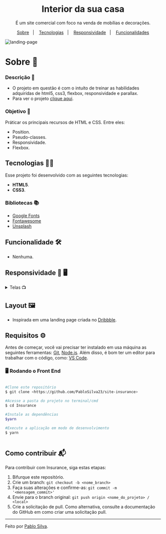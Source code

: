 <h1 align="center">Interior da sua casa</h1>
 
 <p align="center">É um site comercial com foco na venda de mobílias e decorações.</p>
 
 <p align="center">
  <a href="#sobre">Sobre</a>&nbsp;&nbsp;&nbsp;|&nbsp;&nbsp;&nbsp;
  <a href="#tecnologias">Tecnologias</a>&nbsp;&nbsp;&nbsp;|&nbsp;&nbsp;&nbsp;
  <a href="#responsividade">Responsividade</a>&nbsp;&nbsp;&nbsp;|&nbsp;&nbsp;&nbsp;
  <a href="#funcionalidades">Funcionalidades</a>
</p>
 
![landing-page](https://user-images.githubusercontent.com/87915108/154210779-8786238a-d234-480c-9a7a-5fc8914f3f1e.gif)


<h1 id="sobre">Sobre 📖</h1>

### Descrição 📄

- O projeto em questão é com o intuíto de treinar as habilidades adquiridas de html5, css3, flexbox, responsividade e parallax.
- Para ver o projeto [clique aqui](https://pablosilva23.github.io/landing-page-home-design/).

### Objetivo 🎯

Práticar os principais recursos de HTML e CSS. Entre eles:

- Position.
- Pseudo-classes.
- Responsividade.
- Flexbox.

<h2 id="tecnologias">Tecnologias 👨‍💻</h2>

Esse projeto foi desenvolvido com as seguintes tecnologias:

* **HTML5**.
* **CSS3**.

### Bibliotecas 📚

* [Google Fonts](https://fonts.google.com/)
* [Fontawesome](https://fontawesome.com/v5/search)
* [Unsplash](https://unsplash.com/wallpapers/phone/lock-screen)

<h2 id="funcionalidades">Funcionalidade 🛠️</h2>

- Nenhuma.

<h2 id="responsividade">Responsividade 📱	🖥️</h2>

<details>
<summary>Telas 📺</summary>
 
   <h3 align="center">Mobile 📱</h3>
 <div align="center">
   <img src="https://user-images.githubusercontent.com/87915108/154844036-475e4b2a-d7da-4d53-8db9-9358583b9f68.png" width="200px"></img>
 </div>
   <h3 align='center'>Notebook 💻</h3>
   <div align="center">
   <img src="https://user-images.githubusercontent.com/87915108/154844022-d7757894-9918-46d7-8157-fba4a885cad5.png" width="600px"></img>
  </div>

</details>

<h2 id="layout">Layout 🖼️</h2>

- Inspirada em uma landing page criada no [Dribbble](https://dribbble.com/shots).

## Requisitos ⚙️

Antes de começar, você vai precisar ter instalado em usa máquina as seguintes ferramentas: [Git](https://git-scm.com/), [Node.js](https://nodejs.org/en/). Além disso, é bom ter um editor para trabalhar com o código, como: [VS Code](https://code.visualstudio.com/).

### 🖥️ Rodando o Front End

```bash

#Clone este repositório
$ git clone <https://github.com/PabloSilva23/site-insurance>

#Acesse a pasta do projeto no terminal/cmd
$ cd Insurance

#Instale as dependências
$yarn

#Execute a aplicação em modo de desenvolvimento
$ yarn
 
```

## Como contribuir 📬

Para contribuir com Insurance, siga estas etapas:

1. Bifurque este repositório.
1. Crie um branch: `git checkout -b <nome_branch>`
1. Faça suas alterações e confirme-as: `git commit -m '<mensagem_commit>'`
1. Envie para o branch original: `git push origin <nome_do_projeto> / <local>`
1. Crie a solicitação de pull. Como alternativa, consulte a documentação do GitHub em como criar uma solicitação pull.

---
Feito por [Pablo Silva](https://github.com/PabloSilva23).
